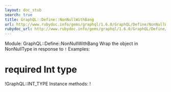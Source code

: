 ```yaml
---
layout: doc_stub
search: true
title: GraphQL::Define::NonNullWithBang
url: http://www.rubydoc.info/gems/graphql/1.6.0/GraphQL/Define/NonNullWithBang
rubydoc_url: http://www.rubydoc.info/gems/graphql/1.6.0/GraphQL/Define/NonNullWithBang
---
```


Module: GraphQL::Define::NonNullWithBang
Wrap the object in NonNullType in response to `!` 
Examples:
# required Int type
!GraphQL::INT_TYPE
Instance methods:
!

